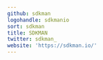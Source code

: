 ```yaml
---
github: sdkman
logohandle: sdkmanio
sort: sdkman
title: SDKMAN
twitter: sdkman_
website: 'https://sdkman.io/'
---
```

